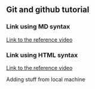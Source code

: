 ## Git and github tutorial

### Link using MD syntax
[Link to the reference video](https://www.youtube.com/watch?v=RGOj5yH7evk)

### Link using HTML syntax
<a href="https://www.youtube.com/watch?v=RGOj5yH7evk" > Link to the reference video </a>

Adding stuff from local machine

